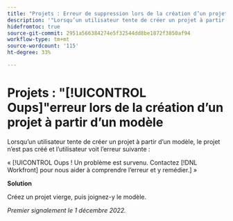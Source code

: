 ```yaml
---
title: "Projets : Erreur de suppression lors de la création d’un projet à partir d’un modèle"
description: '"Lorsqu’un utilisateur tente de créer un projet à partir d’un modèle, le projet n’est pas créé et l’utilisateur voit l’erreur "Oublie !". Un problème est survenu. Contactez Workfront pour nous aider à comprendre l’erreur et y remédier. »'
hidefromtoc: true
source-git-commit: 2951a566384274e5f32544dd8be1872f3850af94
workflow-type: tm+mt
source-wordcount: '115'
ht-degree: 33%

---
```



# Projets : &quot;[!UICONTROL Oups]&quot;erreur lors de la création d’un projet à partir d’un modèle

Lorsqu’un utilisateur tente de créer un projet à partir d’un modèle, le projet n’est pas créé et l’utilisateur voit l’erreur suivante :

« [!UICONTROL Oups ! Un problème est survenu. Contactez [!DNL Workfront] pour nous aider à comprendre l’erreur et y remédier.] »

**Solution**

Créez un projet vierge, puis joignez-y le modèle.

_Premier signalement le 1 décembre 2022._

